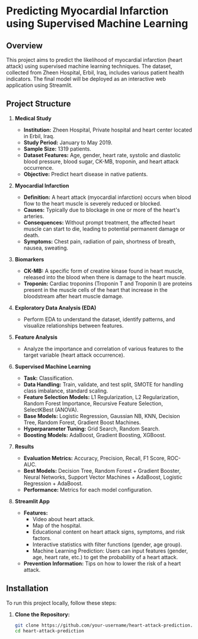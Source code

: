 # Predicting Myocardial Infarction using Supervised Machine Learning

## Overview

This project aims to predict the likelihood of myocardial infarction (heart attack) using supervised machine learning techniques. The dataset, collected from Zheen Hospital, Erbil, Iraq, includes various patient health indicators. The final model will be deployed as an interactive web application using Streamlit.

## Project Structure

1. **Medical Study**
   - **Institution:** Zheen Hospital, Private hospital and heart center located in Erbil, Iraq.
   - **Study Period:** January to May 2019.
   - **Sample Size:** 1319 patients.
   - **Dataset Features:** Age, gender, heart rate, systolic and diastolic blood pressure, blood sugar, CK-MB, troponin, and heart attack occurrence.
   - **Objective:** Predict heart disease in native patients.

2. **Myocardial Infarction**
   - **Definition:** A heart attack (myocardial infarction) occurs when blood flow to the heart muscle is severely reduced or blocked.
   - **Causes:** Typically due to blockage in one or more of the heart's arteries.
   - **Consequences:** Without prompt treatment, the affected heart muscle can start to die, leading to potential permanent damage or death.
   - **Symptoms:** Chest pain, radiation of pain, shortness of breath, nausea, sweating.

3. **Biomarkers**
   - **CK-MB:** A specific form of creatine kinase found in heart muscle, released into the blood when there is damage to the heart muscle.
   - **Troponin:** Cardiac troponins (Troponin T and Troponin I) are proteins present in the muscle cells of the heart that increase in the bloodstream after heart muscle damage.

4. **Exploratory Data Analysis (EDA)**
   - Perform EDA to understand the dataset, identify patterns, and visualize relationships between features.

5. **Feature Analysis**
   - Analyze the importance and correlation of various features to the target variable (heart attack occurrence).

6. **Supervised Machine Learning**
   - **Task:** Classification.
   - **Data Handling:** Train, validate, and test split, SMOTE for handling class imbalance, standard scaling.
   - **Feature Selection Models:** L1 Regularization, L2 Regularization, Random Forest Importance, Recursive Feature Selection, SelectKBest (ANOVA).
   - **Base Models:** Logistic Regression, Gaussian NB, KNN, Decision Tree, Random Forest, Gradient Boost Machines.
   - **Hyperparameter Tuning:** Grid Search, Random Search.
   - **Boosting Models:** AdaBoost, Gradient Boosting, XGBoost.

7. **Results**
   - **Evaluation Metrics:** Accuracy, Precision, Recall, F1 Score, ROC-AUC.
   - **Best Models:** Decision Tree, Random Forest + Gradient Booster, Neural Networks, Support Vector Machines + AdaBoost, Logistic Regression + AdaBoost.
   - **Performance:** Metrics for each model configuration.

8. **Streamlit App**
   - **Features:**
     - Video about heart attack.
     - Map of the hospital.
     - Educational content on heart attack signs, symptoms, and risk factors.
     - Interactive statistics with filter functions (gender, age group).
     - Machine Learning Prediction: Users can input features (gender, age, heart rate, etc.) to get the probability of a heart attack.
   - **Prevention Information:** Tips on how to lower the risk of a heart attack.

## Installation

To run this project locally, follow these steps:

1. **Clone the Repository:**
   ```bash
   git clone https://github.com/your-username/heart-attack-prediction.git
   cd heart-attack-prediction
